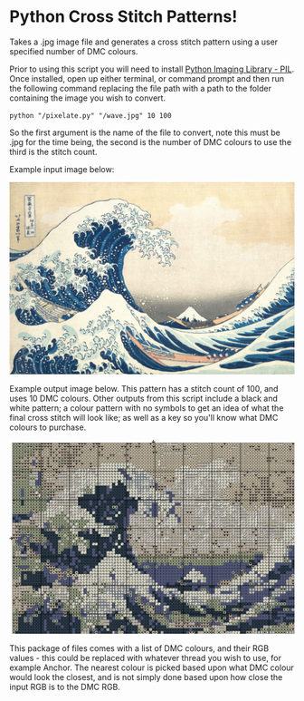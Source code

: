 # Python Cross Stitch Patterns!
Takes a .jpg image file and generates a cross stitch pattern using a user specified number of DMC colours.

Prior to using this script you will need to install [Python Imaging Library - PIL](http://www.pythonware.com/products/pil/). 
Once installed, open up either terminal, or command prompt and then run the following command replacing the file path with a 
path to the folder containing the image you wish to convert.

    python "/pixelate.py" "/wave.jpg" 10 100
    
 So the first argument is the name of the file to convert, note this must be .jpg for the time being, the second is the 
 number of DMC colours to use the third is the stitch count.
 
 Example input image below:
 
 ![Input Image](https://github.com/PaulMakesStuff/Python_Cross_Stitch/blob/master/wave.jpg)
 
Example output image below. This pattern has a stitch count of 100, and uses 10 DMC colours. Other outputs from this script include a black and white pattern; a colour pattern with no symbols to get an idea of what the final cross stitch will look like; as well as a key so you'll know what DMC colours to purchase.

 ![Output Image](https://github.com/PaulMakesStuff/Python_Cross_Stitch/blob/master/col_sym.png)
 
 This package of files comes with a list of DMC colours, and their RGB values - this could be replaced with whatever thread you wish to use, for example Anchor. The nearest colour is picked based upon what DMC colour would look the closest, and is not simply done based upon how close the input RGB is to the DMC RGB.
